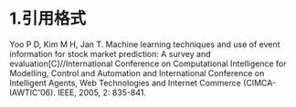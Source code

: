 # 1.引用格式
Yoo P D, Kim M H, Jan T. Machine learning techniques and use of event information for stock market prediction: A survey and evaluation[C]//International Conference on Computational Intelligence for Modelling, Control and Automation and International Conference on Intelligent Agents, Web Technologies and Internet Commerce (CIMCA-IAWTIC'06). IEEE, 2005, 2: 835-841.
